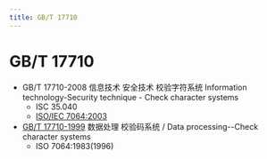 ```yaml
---
title: GB/T 17710
---
```


# GB/T 17710

- GB/T 17710-2008
  信息技术 安全技术 校验字符系统
  Information technology-Security technique - Check character systems
  - ISC 35.040
  - [ISO/IEC 7064:2003](https://www.iso.org/standard/31531.html)
- [GB/T 17710-1999](http://std.samr.gov.cn/gb/search/gbDetailed?id=71F772D78AE6D3A7E05397BE0A0AB82A)
  数据处理 校验码系统 / Data processing--Check character systems
  - ISO 7064:1983(1996)
